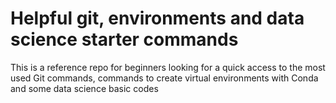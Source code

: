 # Helpful git, environments and data science starter commands
This is a reference repo for beginners looking for a quick access to the most used Git commands, commands to create virtual environments with Conda and some data science basic codes
